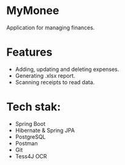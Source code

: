 # MyMonee
Application for managing finances.

# Features
- Adding, updating and deleting expenses.
- Generating .xlsx report.
- Scanning receipts to read data.

# Tech stak:
- Spring Boot
- Hibernate & Spring JPA
- PostgreSQL
- Postman
- Git
- Tess4J OCR

